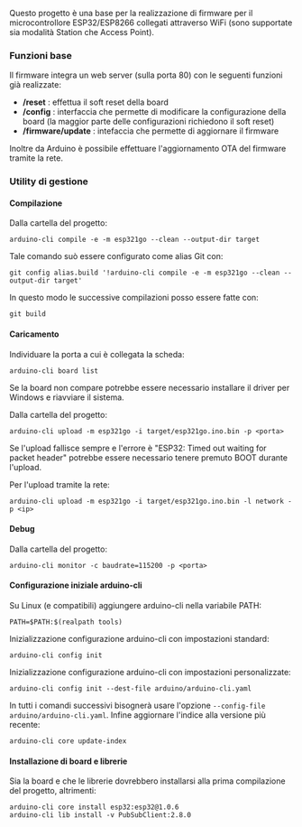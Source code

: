 Questo progetto è una base per la realizzazione di firmware per il microcontrollore ESP32/ESP8266 collegati attraverso WiFi (sono supportate sia modalità Station che Access Point).

### Funzioni base
Il firmware integra un web server (sulla porta 80) con le seguenti funzioni già realizzate:

- **/reset** : effettua il soft reset della board
- **/config** : interfaccia che permette di modificare la configurazione della board (la maggior parte delle configurazioni richiedono il soft reset)
- **/firmware/update** : intefaccia che permette di aggiornare il firmware

Inoltre da Arduino è possibile effettuare l'aggiornamento OTA del firmware tramite la rete.

### Utility di gestione

#### Compilazione
Dalla cartella del progetto:
```
arduino-cli compile -e -m esp321go --clean --output-dir target
```
Tale comando suò essere configurato come alias Git con:
```
git config alias.build '!arduino-cli compile -e -m esp321go --clean --output-dir target'
```
In questo modo le successive compilazioni posso essere fatte con:
```
git build
```

#### Caricamento
Individuare la porta a cui è collegata la scheda:
```
arduino-cli board list
```
Se la board non compare potrebbe essere necessario installare il driver per Windows e riavviare il sistema.

Dalla cartella del progetto:
```
arduino-cli upload -m esp321go -i target/esp321go.ino.bin -p <porta>
```
Se l'upload fallisce sempre e l'errore è "ESP32: Timed out waiting for packet header" potrebbe essere necessario tenere premuto BOOT durante l'upload.

Per l'upload tramite la rete:
```
arduino-cli upload -m esp321go -i target/esp321go.ino.bin -l network -p <ip>
```

#### Debug
Dalla cartella del progetto:
```
arduino-cli monitor -c baudrate=115200 -p <porta>
```

#### Configurazione iniziale arduino-cli
Su Linux (e compatibili) aggiungere arduino-cli nella variabile PATH:
```
PATH=$PATH:$(realpath tools)
```
Inizializzazione configurazione arduino-cli con impostazioni standard:
```
arduino-cli config init
```
Inizializzazione configurazione arduino-cli con impostazioni personalizzate:
```
arduino-cli config init --dest-file arduino/arduino-cli.yaml
```
In tutti i comandi successivi bisognerà usare l'opzione ```--config-file arduino/arduino-cli.yaml```.
Infine aggiornare l'indice alla versione più recente:
```
arduino-cli core update-index
```

#### Installazione di board e librerie
Sia la board e che le librerie dovrebbero installarsi alla prima compilazione del progetto, altrimenti:
```
arduino-cli core install esp32:esp32@1.0.6
arduino-cli lib install -v PubSubClient:2.8.0
```

